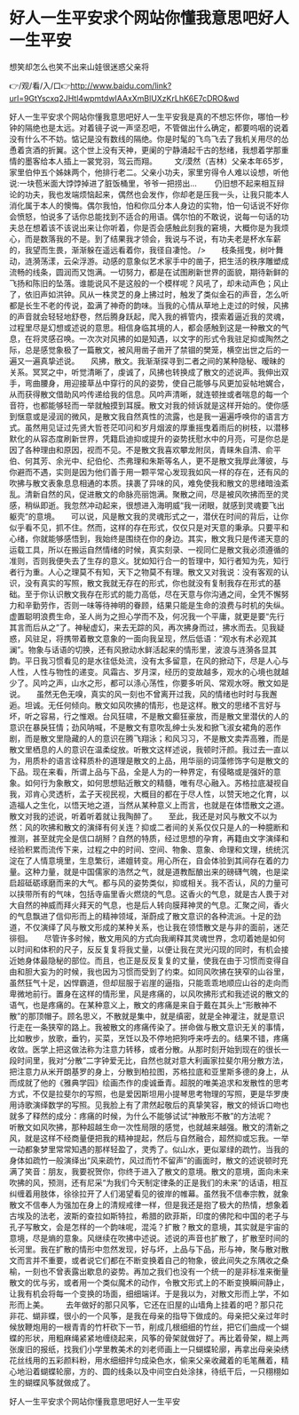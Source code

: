 # 好人一生平安求个网站你懂我意思吧好人一生平安
想笑却怎么也笑不出来山娃很迷惑父亲将

👉/观/看/入/口👉http://www.baidu.com/link?url=9GtYscxq2JHtl4wpmtdwIAAxXmBlUXzKrLhK6E7cDRO&wd

好人一生平安求个网站你懂我意思吧好人一生平安我是真的不想忘怀你，哪怕一秒钟的隔绝也是太远。对着镜子说一声坚忍吧，不管做出什么确定，都要呜咽的说着没有什么不不妨。惦记是没有数线的隔绝。你是时髦的飞鸟飞去了我机关用尽的怂恿着贪酒的折翼。这个世上没有天神，更阑的宁静涌起千古的愁绪，我想着学那重情的墨客给本人插上一裳党羽，驾云而翔。
　　文/漠然（吉林）父亲本年65岁，家里伯仲五个姊妹两个，他排行老二。父亲小功夫，家里穷得令人难以设想，听他说:一块苞米面大饽饽掉进了脏饭桶里，爷爷一把捞出...
　　仍旧想不起来相互辩论的功夫，我也发端烦恼起来，偶然也会发作，你却老是压我一头，让我只能本人消化属于本人的懊悔。偶尔我怕，怕和你瓜分本人身边的实物，怕一句话说不好你会愤怒，怕说多了话你总能找到不适合的用语。偶尔怕的不敢说，说每一句话的功夫总在想着该不该说出来让你听着，你是否会感触此刻我的窘境，大概你是为我烦心，而是数落我的不是。到了结果我才领会，我说与不说，有功夫老是杯水车薪的，我望而生畏，渐渐躲在遥远看着你，我径自凄怆。
/>　　枝条摇曳，树叶舞动，涟漪荡漾，云朵浮游。动感的意象似艺术家手中的凿子，把生活的秩序雕塑成流畅的线条，圆润而又饱满。一切努力，都是在试图刷新世界的面貌，期待新鲜的飞扬和陈旧的坠落。谁能说风不是这般的一个模样呢？风吼了，却未动声色；风止了，依旧声如洪钟。风从一株灵芝的身上拂过时，触发了类似金石的声音，怎么听都是长生不老的传说，盈满了神奇的韵味。当我的心情从草地上走过的时候，风拂的声音就会轻轻地舒卷，然后腾身跃起，爬入我的裤管内，摸索着逼近我的灵魂，过程里尽是幻想或述说的意思。相信身临其境的人，都会感触到这是一种散文的气息，在将灵感召唤。一次次对风拂的如是知遇，以文字的形式令我驻足抑或陶然之际，总是感觉象极了一篇散文，被风用凿子凿开了禁锢的樊笼，横空出世之后的一遍又一遍真挚述说。　　风拂，散文。我渐渐探寻到二者之间的某种隐秘、暧昧的关系。冥冥之中，听觉清晰了，虔诚了，风拂也转换成了散文的述说声。我伸出双手，弯曲腰身，用迎接草丛中穿行的风的姿势，使自己能够与风更加妥帖地娓合，从而获得散文借助风吟传递给我的信息。风吟声清晰，就连顿挫或者喘息的每一个音符，也都能够轻而一举就触摸到耳膜。散文对我的倾诉就是这样开始的。使你感到惬意或是浸润的微风，是散文我自然真性的流露，也是我一遍遍呼唤你的语言方式。虽然用见证过先贤大哲苍茫叩问和岁月烟波的厚重摇曳着雨后的树枝，以潜移默化的从容态度刷新世界，凭籍启迪抑或提升的姿势抚慰水中的月亮，可是你总是因了各种理由和原因，视而不见。不是散文我喜欢攀龙附凤，青睐朱自清、俞平伯、何其芳、余光中、纪伯伦、杰弗理和朱斯等名人，更不是散文我厚此薄彼，与你避而不遇，实则是因为他们善于用一颗平常心发现我如风一样的存在，还有风的吹拂与散文表象息息相通的本质。挟裹了异味的风，难免使我和散文的思绪暗浊紊乱。清新自然的风，促进散文的命脉亮丽饱满。聚散之间，尽是被风吹拂而至的灵感，稍纵即逝。我忽然冲动起来，很想进入海明威“我一闭眼，就感到灵魂要飞出躯壳”的意境。　　可以说，风是散文我的灵魂形式之一，潜伏在时间的背后，让你似乎看不见，抓不住。然而，这样的存在形式，仅仅只是对天意的秉承。只要平和心绪，你就能够感悟到，我始终是围绕在你的身边。其实，散文我只是传递天意的运载工具，所以在搬运自然情绪的时候，真实刻录、一视同仁是散文我必须遵循的准则，否则我便失去了生存的意义。犹如知行合一的哲理中，知行者知为先，知行者行为重。人心之理莫不有知，天下之物莫不有理。散文又对我说：没有客观的认识，没有真实的写照，散文我就无存在的形式，你也就没有复制我存在形式的基础。至于你认识散文我存在形式的能力高低，尽在天意与你沟通之间，全凭不懈努力和辛勤劳作，否则一味等待神明的眷顾，结果只能是生命的浪费与时机的失纵。虚置聪明浪费生命，圣人尚为之担心学而不及，何况我一个平庸，就更是要“先行其言而后从之”了。神秘虚幻，来去无踪的风，再次拂身而过，拂水而去。见我疑惑，风驻足，将携带着散文意象的一面向我呈现，然后低语：“观水有术必观其澜”。物象与话语的切换，还有风掀动水鲜活起来的情形里，波浪与涟漪各显其韵。平日我习惯看见的是水往低处流，没有太多留意，在风的掀动下，尽是人心与人性，人性与物性的递变。风霜古、岁月深，经历的变故越多，观水的心境也就越少了。风吟之声，山水之形，都可以涤心荡性，你要多听风、常观水呀。散文如是说。　　虽然无色无嗅，真实的风一刻也不曾离开过我，风的情绪也时时与我邂逅。坦诚。无任何倾向。散文如风吹拂的情形，也是这样。散文的思绪不言好与坏，听之容易，行之惟艰。台风狂啸，不是散文癫狂豪放，而是散文里潜伏的人的意识在暴戾狂情；劲风呐喊，不是散文有意吹乱绅士头发和掀飞淑女裙角的恶作剧，而是散文里隐藏的人的意识在腾飞翔泳；和风习习，不是散文卖弄高雅，而是散文里栖息的人的意识在温柔绽放。听散文这样述说，我顿时汗颜。我过去一直以为，用质朴的语言诠释质朴的道理是散文的上品，用华丽的词藻修饰字句是散文的下品。现在来看，所谓上品与下品，全是人为的一种界定，有侵略或是强奸的意象。如何行为象散文，如何思想贴近散文的精髓，唯有尽心融入。苏格拉底凝视自我，邓肯心灵透析，孟子天视民视，大概目的都在于尽人性，以赞天地之化育，以造福人之生化，以悟天地之道，当然从某种意义上而言，也就是在体悟散文之道。散文对我的述说，听着听着就让我陶醉了。　　至此，我还是对风与散文不以为然：风的吹拂和散文的演绎有何关连？抑或二者间的关系仅仅只是人的一种臆断和推测，甚至就完全是信口胡掰？自然的特质，经过思想的孕育，再籍由文字演绎和经验积累而流传下来，过程之中的时间、空间、物象、意象、命理和文理，统统沉淀在了人情意境里，生息繁衍，递嬗转变。用心所在，自会体验到其间存在着的力量。这种力量，就是中国儒家的浩然之气，就是道教酝酿出来的磅礴气魄，也是梁启超砥砺琢磨而来的大气。都与风的姿势类似，抑或相关。我不否认，风的力量可以挟带所有的气味，包括寺庙里香火燃烧的气息。这香火的气息，就是古人畏于对大自然的神威而拜火拜天的气息，也是后人转向膜拜神灵的气息。汇聚之间，香火的气息飘进了信仰形而上的精神领域，渐蔚成了散文意识的各种流派。十足的劲道，不仅演绎了风与散文形成的某种关系，也让我在领悟散文是与非的面前，迷茫徘徊。　　尽管许多时候，散文用风的方式向我阐释其灵魂世界，念叨着她是如何以时间和体积的尺子，反反复复将我丈量，以便让我在灵光闪现的同时，有机会接近她身体最隐秘的部位。而且，也正是反反复复的丈量，使我在由于习惯而变得自由和胆大妄为的时候，我也因为习惯而受到了约束。如同风吹拂在狭窄的山谷里，虽然狂气十足，凶悍霸道，但却屈服于岩崖的逼指，只能乖乖地顺应山谷的走向而卑微地前行。置身在这样的情形里，风是疼痛的，以风吹拂形式和我述说的散文的语气，也是疼痛的。在某种意义上，散文的疼痛是来自于戴在其头上“形散神不散”的那顶帽子。顾名思义，不散就是集中，就是缜密，就是全神灌注，就是意识行走在一条狭窄的路上。我被散文的疼痛传染了。拼命做与散文意识无关的事情，比如散步，放歌，垂钓，买菜，烹饪以及不停地把狗呼来呼去的。结果不错，疼痛收敛。医学上把这做法称为注意力转移，或者分散。从那时刻开始到现在的很长一段时间里，我对“分散”二字钟爱无比，自然也就对意大利画家拉斐尔用分散方法，把注意力从米开朗基罗的身上，分散到柏拉图，苏格拉底和亚里斯多德的身上，从而成就了他的《雅典学园》绘画杰作的虔诚垂青。超脱的唯美追求和发散性的思考方式，不仅是拉斐尔的写照，也是爱因斯坦用小提琴思考物理的写照，更是华罗庚用诗歌演绎数学的写照。见我脸上有了肃然起敬后的真挚笑容，散文的倾诉口吻也就多了释然的成分：疼痛的时候，为什么不能够试试“神散形不散”的方法呢？　　听散文如风吹拂，那种超越生命一次性局限的感觉，也就越来越强。散文的清新之风，就是这样不经商量便把我的精神提起，然后与自然融合，超然抑或忘我。一举一动都象梦里常常知遇的那样轻盈了，灵秀了。似山水，更似翠绿的疏竹。当我的身体如疏竹一般演绎出“风来疏竹，风过而竹不留声”的画面时，散文的述说顿时充满了笑音：朋友，我要祝贺你，你终于进入了散文的意境。散文的意境，面向未来吹拂的风，预测，还有尼采“为我们今天制定律条的正是我们的未来”的话语，相互纠缠着用肢体，徐徐拉开了人们渴望看见的彼岸的帷幕。虽然我不信奉宗教，就象散文不信奉人为强加在身上的清规戒律一样，但是我还是抱了极大的热情，想象着古埃及的法老，波斯的查拉如斯特拉，希腊的欧菲斯，印度的佛陀和中国的老子与孔子写散文，会是怎样的一个韵味呢，混沌？扩散？散文的意境，其实就是宇宙的意境，尽是熵的意象。风继续在吹拂中述说。述说的声音也扩散了，扩散至时间的长河里。我在扩散的情形中忽然发现，好与坏，上品与下品，形与神，聚与散对散文而言并不重要，或者说它们都在不断变换着自己的物象，彼此间失之东隅收之桑榆，一刻也不曾表露出歇息的姿势。再加之我们也没有一个统一的是非标准来衡量散文的优与劣，或者用一个类似魔术的动作，令散文形式上的不断变换瞬间静止，让我有机会将每一个变换的场面，细细端详。于是我以为，对散文形而上学，不如形而上美。
　　去年做好的那只风筝，它还在旧屋的山墙角上挂着的吧？那只花非花、蝴非蝶，很小的一个风筝，是我在母亲的指导下做成的。母亲把父亲过年时候放鞭炮用的一根青青的竹杆砍下一节，削成几根细细的竹丝，把它们曲成一个蝴蝶的形状，用粗麻绳紧紧地缠绕起来，风筝的骨架就做好了。再比着骨架，糊上两张废旧的报纸，找我们小学里教美术的刘老师画上一只蝴蝶轮廓，再拿出母亲染绣花丝线用的五彩颜料粉，用水细细拌匀成染色水，偷来父亲收藏着的毛笔蘸着，精心地沿着蝴蝶轮廓，方的、圆的线条以及中间空白处涂抹，待纸干后，一只栩栩如生的蝴蝶风筝就做成了。

好人一生平安求个网站你懂我意思吧好人一生平安
